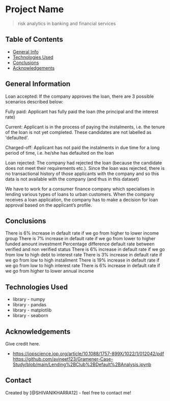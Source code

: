 # Project Name
> risk analytics in banking and financial services


## Table of Contents
* [General Info](#general-information)
* [Technologies Used](#technologies-used)
* [Conclusions](#conclusions)
* [Acknowledgements](#acknowledgements)

<!-- You can include any other section that is pertinent to your problem -->

## General Information
Loan accepted: If the company approves the loan, there are 3 possible scenarios described below:

Fully paid: Applicant has fully paid the loan (the principal and the interest rate)

Current: Applicant is in the process of paying the instalments, i.e. the tenure of the loan is not yet completed. These candidates are not labelled as 'defaulted'.

Charged-off: Applicant has not paid the instalments in due time for a long period of time, i.e. he/she has defaulted on the loan 

Loan rejected: The company had rejected the loan (because the candidate does not meet their requirements etc.). Since the loan was rejected, there is no transactional history of those applicants with the company and so this data is not available with the company (and thus in this dataset)
 
 We have to work for a consumer finance company which specialises in lending various types of loans to urban customers. When the company receives a loan application, the company has to make a decision for loan approval based on the applicant’s profile. 


<!-- You don't have to answer all the questions - just the ones relevant to your project. -->

## Conclusions

There is 6% increase in default rate if we go from higher to lower income group
There is 7% increase in default rate if we go from lower to higher funded amount investment
Percentage difference default rate between verified and non verified status
There is 6% increase in default rate if we go from low to high debt to interest rate
There is 3% increase in default rate if we go from low to high installment
There is 19% increase in default rate if we go from low to high interest rate
There is 6% increase in default rate if we go from higher to lower annual income


<!-- You don't have to answer all the questions - just the ones relevant to your project. -->


## Technologies Used
- library - numpy
- library - pandas
- library - matplotlib
- library - seaborn

<!-- As the libraries versions keep on changing, it is recommended to mention the version of library used in this project -->

## Acknowledgements
Give credit here.
 - https://iopscience.iop.org/article/10.1088/1757-899X/1022/1/012042/pdf
   https://github.com/avineet123/Gramener-Case-Study/blob/main/Lending%2BClub%2BDefault%2BAnalysis.ipynb


## Contact
Created by [@SHIVANIKHARRA12] - feel free to contact me!


<!-- Optional -->
<!-- ## License -->
<!-- This project is open source and available under the [... License](). -->

<!-- You don't have to include all sections - just the one's relevant to your project -->
